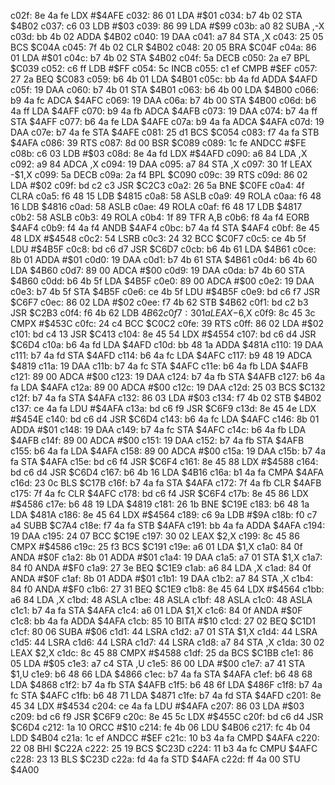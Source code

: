 c02f: 8e 4a fe     LDX    #$4AFE
c032: 86 01        LDA    #$01
c034: b7 4b 02     STA    $4B02
c037: c6 03        LDB    #$03
c039: 86 99        LDA    #$99
c03b: a0 82        SUBA   ,-X
c03d: bb 4b 02     ADDA   $4B02
c040: 19           DAA
c041: a7 84        STA    ,X
c043: 25 05        BCS    $C04A
c045: 7f 4b 02     CLR    $4B02
c048: 20 05        BRA    $C04F
c04a: 86 01        LDA    #$01
c04c: b7 4b 02     STA    $4B02
c04f: 5a           DECB
c050: 2a e7        BPL    $C039
c052: c6 ff        LDB    #$FF
c054: 5c           INCB
c055: c1 ef        CMPB   #$EF
c057: 27 2a        BEQ    $C083
c059: b6 4b 01     LDA    $4B01
c05c: bb 4a fd     ADDA   $4AFD
c05f: 19           DAA
c060: b7 4b 01     STA    $4B01
c063: b6 4b 00     LDA    $4B00
c066: b9 4a fc     ADCA   $4AFC
c069: 19           DAA
c06a: b7 4b 00     STA    $4B00
c06d: b6 4a ff     LDA    $4AFF
c070: b9 4a fb     ADCA   $4AFB
c073: 19           DAA
c074: b7 4a ff     STA    $4AFF
c077: b6 4a fe     LDA    $4AFE
c07a: b9 4a fa     ADCA   $4AFA
c07d: 19           DAA
c07e: b7 4a fe     STA    $4AFE
c081: 25 d1        BCS    $C054
c083: f7 4a fa     STB    $4AFA
c086: 39           RTS
c087: 8d 00        BSR    $C089
c089: 1c fe        ANDCC  #$FE
c08b: c6 03        LDB    #$03
c08d: 8e 4a fd     LDX    #$4AFD
c090: a6 84        LDA    ,X
c092: a9 84        ADCA   ,X
c094: 19           DAA
c095: a7 84        STA    ,X
c097: 30 1f        LEAX   -$1,X
c099: 5a           DECB
c09a: 2a f4        BPL    $C090
c09c: 39           RTS
c09d: 86 02        LDA    #$02
c09f: bd c2 c3     JSR    $C2C3
c0a2: 26 5a        BNE    $C0FE
c0a4: 4f           CLRA
c0a5: f6 48 15     LDB    $4815
c0a8: 58           ASLB
c0a9: 49           ROLA
c0aa: f6 48 16     LDB    $4816
c0ad: 58           ASLB
c0ae: 49           ROLA
c0af: f6 48 17     LDB    $4817
c0b2: 58           ASLB
c0b3: 49           ROLA
c0b4: 1f 89        TFR    A,B
c0b6: f8 4a f4     EORB   $4AF4
c0b9: f4 4a f4     ANDB   $4AF4
c0bc: b7 4a f4     STA    $4AF4
c0bf: 8e 45 48     LDX    #$4548
c0c2: 54           LSRB
c0c3: 24 32        BCC    $C0F7
c0c5: ce 4b 5f     LDU    #$4B5F
c0c8: bd c6 d7     JSR    $C6D7
c0cb: b6 4b 61     LDA    $4B61
c0ce: 8b 01        ADDA   #$01
c0d0: 19           DAA
c0d1: b7 4b 61     STA    $4B61
c0d4: b6 4b 60     LDA    $4B60
c0d7: 89 00        ADCA   #$00
c0d9: 19           DAA
c0da: b7 4b 60     STA    $4B60
c0dd: b6 4b 5f     LDA    $4B5F
c0e0: 89 00        ADCA   #$00
c0e2: 19           DAA
c0e3: b7 4b 5f     STA    $4B5F
c0e6: ce 4b 5f     LDU    #$4B5F
c0e9: bd c6 f7     JSR    $C6F7
c0ec: 86 02        LDA    #$02
c0ee: f7 4b 62     STB    $4B62
c0f1: bd c2 b3     JSR    $C2B3
c0f4: f6 4b 62     LDB    $4B62
c0f7: 30 1a        LEAX   -$6,X
c0f9: 8c 45 3c     CMPX   #$453C
c0fc: 24 c4        BCC    $C0C2
c0fe: 39           RTS
c0ff: 86 02        LDA    #$02
c101: bd c4 13     JSR    $C413
c104: 8e 45 54     LDX    #$4554
c107: bd c6 d4     JSR    $C6D4
c10a: b6 4a fd     LDA    $4AFD
c10d: bb 48 1a     ADDA   $481A
c110: 19           DAA
c111: b7 4a fd     STA    $4AFD
c114: b6 4a fc     LDA    $4AFC
c117: b9 48 19     ADCA   $4819
c11a: 19           DAA
c11b: b7 4a fc     STA    $4AFC
c11e: b6 4a fb     LDA    $4AFB
c121: 89 00        ADCA   #$00
c123: 19           DAA
c124: b7 4a fb     STA    $4AFB
c127: b6 4a fa     LDA    $4AFA
c12a: 89 00        ADCA   #$00
c12c: 19           DAA
c12d: 25 03        BCS    $C132
c12f: b7 4a fa     STA    $4AFA
c132: 86 03        LDA    #$03
c134: f7 4b 02     STB    $4B02
c137: ce 4a fa     LDU    #$4AFA
c13a: bd c6 f9     JSR    $C6F9
c13d: 8e 45 4e     LDX    #$454E
c140: bd c6 d4     JSR    $C6D4
c143: b6 4a fc     LDA    $4AFC
c146: 8b 01        ADDA   #$01
c148: 19           DAA
c149: b7 4a fc     STA    $4AFC
c14c: b6 4a fb     LDA    $4AFB
c14f: 89 00        ADCA   #$00
c151: 19           DAA
c152: b7 4a fb     STA    $4AFB
c155: b6 4a fa     LDA    $4AFA
c158: 89 00        ADCA   #$00
c15a: 19           DAA
c15b: b7 4a fa     STA    $4AFA
c15e: bd c6 f4     JSR    $C6F4
c161: 8e 45 88     LDX    #$4588
c164: bd c6 d4     JSR    $C6D4
c167: b6 4b 16     LDA    $4B16
c16a: b1 4a fa     CMPA   $4AFA
c16d: 23 0c        BLS    $C17B
c16f: b7 4a fa     STA    $4AFA
c172: 7f 4a fb     CLR    $4AFB
c175: 7f 4a fc     CLR    $4AFC
c178: bd c6 f4     JSR    $C6F4
c17b: 8e 45 86     LDX    #$4586
c17e: b6 48 19     LDA    $4819
c181: 26 1b        BNE    $C19E
c183: b6 48 1a     LDA    $481A
c186: 8e 45 64     LDX    #$4564
c189: c6 9a        LDB    #$9A
c18b: f0 c7 a4     SUBB   $C7A4
c18e: f7 4a fa     STB    $4AFA
c191: bb 4a fa     ADDA   $4AFA
c194: 19           DAA
c195: 24 07        BCC    $C19E
c197: 30 02        LEAX   $2,X
c199: 8c 45 86     CMPX   #$4586
c19c: 25 f3        BCS    $C191
c19e: a6 01        LDA    $1,X
c1a0: 84 0f        ANDA   #$0F
c1a2: 8b 01        ADDA   #$01
c1a4: 19           DAA
c1a5: a7 01        STA    $1,X
c1a7: 84 f0        ANDA   #$F0
c1a9: 27 3e        BEQ    $C1E9
c1ab: a6 84        LDA    ,X
c1ad: 84 0f        ANDA   #$0F
c1af: 8b 01        ADDA   #$01
c1b1: 19           DAA
c1b2: a7 84        STA    ,X
c1b4: 84 f0        ANDA   #$F0
c1b6: 27 31        BEQ    $C1E9
c1b8: 8e 45 64     LDX    #$4564
c1bb: a6 84        LDA    ,X
c1bd: 48           ASLA
c1be: 48           ASLA
c1bf: 48           ASLA
c1c0: 48           ASLA
c1c1: b7 4a fa     STA    $4AFA
c1c4: a6 01        LDA    $1,X
c1c6: 84 0f        ANDA   #$0F
c1c8: bb 4a fa     ADDA   $4AFA
c1cb: 85 10        BITA   #$10
c1cd: 27 02        BEQ    $C1D1
c1cf: 80 06        SUBA   #$06
c1d1: 44           LSRA
c1d2: a7 01        STA    $1,X
c1d4: 44           LSRA
c1d5: 44           LSRA
c1d6: 44           LSRA
c1d7: 44           LSRA
c1d8: a7 84        STA    ,X
c1da: 30 02        LEAX   $2,X
c1dc: 8c 45 88     CMPX   #$4588
c1df: 25 da        BCS    $C1BB
c1e1: 86 05        LDA    #$05
c1e3: a7 c4        STA    ,U
c1e5: 86 00        LDA    #$00
c1e7: a7 41        STA    $1,U
c1e9: b6 48 66     LDA    $4866
c1ec: b7 4a fa     STA    $4AFA
c1ef: b6 48 68     LDA    $4868
c1f2: b7 4a fb     STA    $4AFB
c1f5: b6 48 6f     LDA    $486F
c1f8: b7 4a fc     STA    $4AFC
c1fb: b6 48 71     LDA    $4871
c1fe: b7 4a fd     STA    $4AFD
c201: 8e 45 34     LDX    #$4534
c204: ce 4a fa     LDU    #$4AFA
c207: 86 03        LDA    #$03
c209: bd c6 f9     JSR    $C6F9
c20c: 8e 45 5c     LDX    #$455C
c20f: bd c6 d4     JSR    $C6D4
c212: 1a 10        ORCC   #$10
c214: fe 4b 06     LDU    $4B06
c217: fc 4b 04     LDD    $4B04
c21a: 1c ef        ANDCC  #$EF
c21c: 10 b3 4a fa  CMPD   $4AFA
c220: 22 08        BHI    $C22A
c222: 25 19        BCS    $C23D
c224: 11 b3 4a fc  CMPU   $4AFC
c228: 23 13        BLS    $C23D
c22a: fd 4a fa     STD    $4AFA
c22d: ff 4a 00     STU    $4A00
